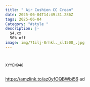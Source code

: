 ```yaml
---
title: " Air Cushion CC Cream"
date: 2025-06-04T14:49:31.286Z
tags: 2025-06-04
Category: "#style "
description: |-
  $4.xx
  50% off 
image: img/71ilj-8rhkl._sl1500_.jpg
---
```

<pre><code class="language-js" data-prismjs-copy="Click to Copy"><!--StartFragment-->

XYYEN948

<!--EndFragment--></code></pre> 

https://amzlink.to/az0yfOQBWbi56  ad